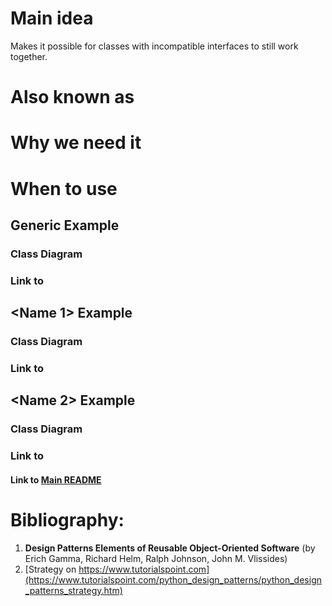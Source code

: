 # Main idea
Makes it possible for classes with incompatible interfaces to still work together.

# Also known as

# Why we need it

# When to use


## Generic Example
### Class Diagram

### Link to 

## <Name 1> Example
### Class Diagram

### Link to 
## <Name 2> Example
### Class Diagram

### Link to 

#### Link to [Main README](../../README.md)

# Bibliography:
1. **Design Patterns Elements of Reusable Object-Oriented Software** (by Erich Gamma, Richard Helm, Ralph Johnson, John M. Vlissides)
2. [Strategy on https://www.tutorialspoint.com](https://www.tutorialspoint.com/python_design_patterns/python_design_patterns_strategy.htm)